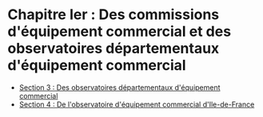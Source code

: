 # Chapitre Ier   :  Des commissions d'équipement commercial et des observatoires départementaux d'équipement commercial

- [Section 3  :   Des observatoires départementaux d'équipement commercial](section-3)
- [Section 4  :   De l'observatoire d'équipement commercial d'Ile-de-France](section-4)
